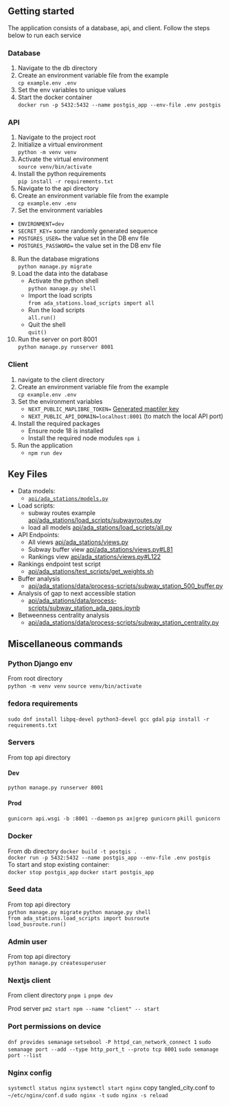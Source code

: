 ## Getting started
The application consists of a database, api, and client. Follow the steps below to run each service

### Database
1. Navigate to the db directory
2. Create an environment variable file from the example  
```cp example.env .env```
3. Set the env variables to unique values
4. Start the docker container  
```docker run -p 5432:5432 --name postgis_app --env-file .env postgis```

### API
1. Navigate to the project root
2. Initialize a virtual environment  
```python -m venv venv```
3. Activate the virtual environment  
```source venv/bin/activate```
4. Install the python requirements  
```pip install -r requirements.txt```
5. Navigate to the api directory
6. Create an environment variable file from the example  
```cp example.env .env```
7. Set the environment variables
  - `ENVIRONMENT=dev`
  - `SECRET_KEY=` some randomly generated sequence
  - `POSTGRES_USER=` the value set in the DB env file
  - `POSTGRES_PASSWORD=` the value set in the DB env file
8. Run the database migrations  
```python manage.py migrate```
9. Load the data into the database
   - Activate the python shell  
   ```python manage.py shell```
   - Import the load scripts  
   ```from ada_stations.load_scripts import all```
   - Run the load scripts  
   ```all.run()```
   - Quit the shell  
   ```quit()```
10. Run the server on port 8001  
```python manage.py runserver 8001```

### Client
1. navigate to the client directory
2. Create an environment variable file from the example  
```cp example.env .env```
3. Set the environment variables
   - `NEXT_PUBLIC_MAPLIBRE_TOKEN=` [Generated maptiler key](https://cloud.maptiler.com/account/keys/)
   - `NEXT_PUBLIC_API_DOMAIN=localhost:8001` (to match the local API port)
4. Install the required packages
   - Ensure node 18 is installed
   - Install the required node modules `npm i` 
5. Run the application
   - `npm run dev`

## Key Files
- Data models: 
    - [`api/ada_stations/models.py`](api/ada_stations/models.py)
- Load scripts: 
    - subway routes example [api/ada_stations/load_scripts/subwayroutes.py](api/ada_stations/load_scripts/subwayroutes.py)
    - load all models [api/ada_stations/load_scripts/all.py](api/ada_stations/load_scripts/all.py)
- API Endpoints:
    - All views [api/ada_stations/views.py](api/ada_stations/views.py)
    - Subway buffer view [api/ada_stations/views.py#L81](api/ada_stations/views.py#L81)
    - Rankings view [api/ada_stations/views.py#L122](api/ada_stations/views.py#L122)
- Rankings endpoint test script
    - [api/ada_stations/test_scripts/get_weights.sh](api/ada_stations/test_scripts/get_weights.sh)
- Buffer analysis
    - [api/ada_stations/data/process-scripts/subway_station_500_buffer.py](api/ada_stations/data/process-scripts/subway_station_500_buffer.py)
- Analysis of gap to next accessible station
    - [api/ada_stations/data/process-scripts/subway_station_ada_gaps.ipynb](api/ada_stations/data/process-scripts/subway_station_ada_gaps.ipynb)
- Betweenness centrality analysis
    - [api/ada_stations/data/process-scripts/subway_station_centrality.py](api/ada_stations/data/process-scripts/subway_station_centrality.py)


## Miscellaneous commands
### Python Django env
From root directory  
`python -m venv venv`
`source venv/bin/activate`  

### fedora requirements
```sudo dnf install libpq-devel python3-devel gcc gdal```
`pip install -r requirements.txt`


### Servers
From top api directory
#### Dev
```python manage.py runserver 8001```
#### Prod
`gunicorn api.wsgi -b :8001 --daemon`
`ps ax|grep gunicorn`
`pkill gunicorn`

### Docker
From db directory
`docker build -t postgis .`  
`docker run -p 5432:5432 --name postgis_app --env-file .env postgis`  
To start and stop existing container:  
`docker stop postgis_app`
`docker start postgis_app`

### Seed data
From top api directory  
`python manage.py migrate`
`python manage.py shell`  
`from ada_stations.load_scripts import busroute`  
`load_busroute.run()`

### Admin user
From top api directory  
`python manage.py createsuperuser`  

### Nextjs client
From client directory
```pnpm i```
```pnpm dev```

Prod server
```pm2 start npm --name "client" -- start```

### Port permissions on device
```dnf provides semanage```
```setsebool -P httpd_can_network_connect 1```
```sudo semanage port --add --type http_port_t --proto tcp 8001```
```sudo semanage port --list```

### Nginx config
```systemctl status nginx```
```systemctl start nginx```
copy tangled_city.conf to `~/etc/nginx/conf.d`
```sudo nginx -t```
```sudo nginx -s reload```
